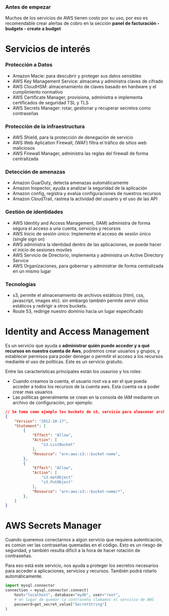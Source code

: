 ### Antes de empezar

Muchos de los servicios de AWS tienen costo por su uso, por eso es recomendable crear alertas de cobro en la sección **panel de facturación - budgets - create a budget**


# Servicios de interés

### Protección a Datos
- Amazon Macie: para descubrir y proteger sus datos sensibles
- AWS Key Management Service: almacena y administra claves de cifrado
- AWS CloudHSM: almacenamiento de claves basado en hardware y el cumplimiento normativo
- AWS Certificate Manager, provisiona, administra e implementa certificados de seguridad TSL y TLS
- AWS Secrets Manager: rotar, gestionar y recuperar secretos como contraseñas
### Protección de la infraestructura
- AWS Shield, para la protección de denegación de servicio
- AWS Web Aplication Firewall, (WAF) filtra el tráfico de sitios web maliciosos
- AWS Firewall Manager, administra las reglas del firewall de forma centralizada
### Detección de amenazas
- Amazon GuarDuty, detecta amenazas automáticamente
- Amazon Inspector, ayuda a analizar la seguridad de la aplicación
- Amazon config, registra y evalúa configuraciones de nuestros recursos
- Amazon CloudTrail, rastrea la actividad del usuario y el uso de las API
### Gestión de identidades
- AWS Identity and Access Management, (IAM) administra de forma segura el acceso a una cuenta, servicios y recursos
- AWS Inicio de sesión único: Implemente el acceso de sesión único (single sign on)
- AWS administra la identidad dentro de las aplicaciones, se puede hacer el inicio de sesiones moviles
- AWS Servicio de Directorio, implementa y administra un Active Directory Service
- AWS Organizaciones, para gobernar y administrar de forma centralizada en un mismo lugar

### Tecnologías
- s3, permite el almacenamiento de archivos estáticos (html, css, javascript, images etc). sin embargo también permite servir sitios estáticos y redirigir a otros buckets.
- Route 53, redirige nuestro dominio hacia un lugar especificado

# Identity and Access Management

Es un servicio que ayuda a **administrar quién puede acceder y a qué recursos en nuestra cuenta de Aws**, podremos crear usuarios y grupos, y establecer permisos para poder denegar o permitir el acceso a los recursos mediante el uso de políticas. Este es un servicio gratuito.

Entre las características principales están los usaurios y los roles:
- Cuando creamos la cuenta, el usuario root va a ser el que pueda acceder a todos los recursos de la cuenta aws. Esta cuenta va a poder crear mas usuarios
- Las políticas generalmente se crean en la consola de IAM mediante un archivo de configuración, por ejemplo:
```json
// Se toma como ejemplo los buckets de s3, servicio para almacenar archivos
{
    "Version": "2012-10-17",
    "Statement": [
        {
            "Effect": "Allow",
            "Action": [
                "s3.ListBucket"
            ],
            "Resource": "arn:aws:s3:::bucket-name",
        },
        {
            "Effect": "Allow",
            "Action": [
                "s3.GetObject"
                "s3.PutObject"
            ],
            "Resource": "arn:aws:s3:::bucket-name/*",
        },
    ]
}
```

# AWS Secrets Manager
Cuando queremos conectarnos a algún servicio que requiera autenticación, es común ver las contraseñas quemadas en el código. Esto es un riesgo de seguridad, y también resulta dificil a la hora de hacer rotación de contraseñas.

Para eso está este servicio, nos ayuda a proteger los secretos necesarios para acceder a aplicaciones, servicios y recursos. También podrá rotarlo automáticamente.

```python
import mysql.connector
connection = mysql.connector.connect(
    host="localhost", database="mydb", user="root", 
    # en lugar de quemar la contraseña llamamos el servicio de AWS
    password=get_secret_value["SecretString"] 
)
```